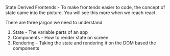 State Derived Frontends:-
To make frontends easier to code, the concept of state came into the picture. You will see this more when we reach react.

There are three jargon we need to understand
1. State - The variable parts of an app
2. Components - How to render state on screen
3. Rendering - Taking the state and rendering it on the DOM based the components